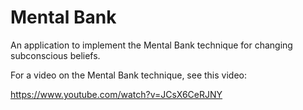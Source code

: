 # Mental Bank

An application to implement the Mental Bank technique for changing subconscious beliefs.

For a video on the Mental Bank technique, see this video:

https://www.youtube.com/watch?v=JCsX6CeRJNY
